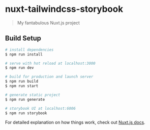 # nuxt-tailwindcss-storybook

> My fantabulous Nuxt.js project

## Build Setup

``` bash
# install dependencies
$ npm run install

# serve with hot reload at localhost:3000
$ npm run dev

# build for production and launch server
$ npm run build
$ npm run start

# generate static project
$ npm run generate

# storybook UI at localhost:6006
$ npm run storybook
```

For detailed explanation on how things work, check out [Nuxt.js docs](https://nuxtjs.org).
